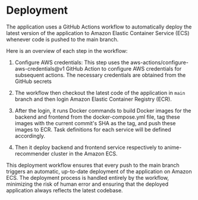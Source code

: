# Deployment

The application uses a GitHub Actions workflow to automatically deploy the latest version of the application to Amazon Elastic Container Service (ECS) whenever code is pushed to the main branch.

Here is an overview of each step in the workflow:

1. Configure AWS credentials: This step uses the aws-actions/configure-aws-credentials@v1 GitHub Action to configure AWS credentials for subsequent actions. The necessary credentials are obtained from the GitHub secrets

2. The workflow then checkout the latest code of the application in `main` branch and then login Amazon Elastic Container Registry (ECR).

3. After the login, it runs Docker commands to build Docker images for the backend and frontend from the docker-compose.yml file, tag these images with the current commit's SHA as the tag, and push these images to ECR. Task definitions for each service will be defined accordingly.

4. Then it deploy backend and frontend service respectively to anime-recommender cluster in the Amazon ECS.

This deployment workflow ensures that every push to the main branch triggers an automatic, up-to-date deployment of the application on Amazon ECS. The deployment process is handled entirely by the workflow, minimizing the risk of human error and ensuring that the deployed application always reflects the latest codebase.
